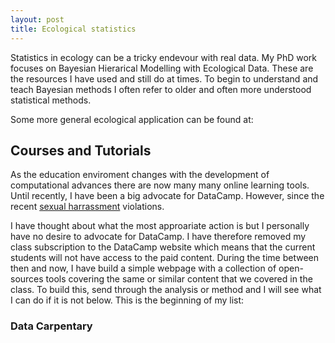 ```yaml
---
layout: post
title: Ecological statistics
---
```


Statistics in ecology can be a tricky endevour with real data. My PhD work focuses on Bayesian Hierarical Modelling with Ecological Data. These are the resources I have used and still do at times. To begin to understand and teach Bayesian methods I often refer to older and often more understood statistical methods.

Some more general ecological application can be found at: 

## Courses and Tutorials

As the education enviroment changes with the development of computational advances there are now many many online learning tools. Until recently, I have been a big advocate for DataCamp. However, since the recent [sexual harrassment]("https://medium.com/@heathernolis/on-datacamp-aafd82f94e60/) violations. 

I have thought about what the most approariate action is but I personally have no desire to advocate for DataCamp. I have therefore removed my class subscription to the DataCamp website which means that the current students will not have access to the paid content. During the time between then and now, I have build a simple webpage with a collection of open-sources tools covering the same or similar content that we covered in the class. To build this, send through the analysis or method and I will see what I can do if it is not below. This is the beginning of my list:

### Data Carpentary


